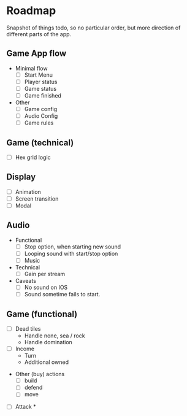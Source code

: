 # Roadmap

Snapshot of things todo, so no particular order, but more direction of different
parts of the app.

## Game App flow

- Minimal flow
  - [ ] Start Menu
  - [ ] Player status
  - [ ] Game status
  - [ ] Game finished
- Other
  - [ ] Game config
  - [ ] Audio Config
  - [ ] Game rules

## Game (technical)

- [ ] Hex grid logic

## Display

- [ ] Animation
- [ ] Screen transition
- [ ] Modal

## Audio

- Functional
  - [ ] Stop option, when starting new sound
  - [ ] Looping sound with start/stop option
  - [ ] Music
- Technical
  - [ ] Gain per stream
- Caveats
  - [ ] No sound on IOS
  - [ ] Sound sometime fails to start.

## Game (functional)

- [ ] Dead tiles
  - Handle none, sea / rock
  - Handle domination
- [ ] Income
  - Turn
  - Additional owned
- Other (buy) actions
  - [ ] build
  - [ ] defend
  - [ ] move
- [ ] Attack *

